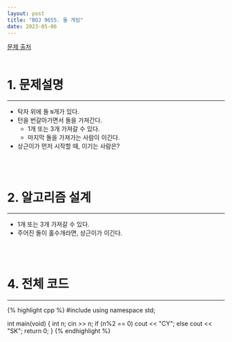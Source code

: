 ```yaml
---
layout: post
title: "BOJ 9655. 돌 게임"
date: 2023-05-06
---
```


[문제 출처](https://www.acmicpc.net/problem/9655) <br/><br/>

# 1. 문제설명
<hr>

- 탁자 위에 돌 `N`개가 있다.
- 턴을 번갈아가면서 돌을 가져간다.
  - 1개 또는 3개 가져갈 수 있다.
  - 마지막 돌을 가져가는 사람이 이긴다.
- 상근이가 먼저 시작할 때, 이기는 사람은?


<br/><br/>

# 2. 알고리즘 설계
<hr>

- 1개 또는 3개 가져갈 수 있다.
- 주어진 돌이 홀수개라면, 상근이가 이긴다.

<br/><br/>

# 4. 전체 코드
<hr>

{% highlight cpp %}
#include <iostream>
using namespace std;

int main(void)
{
    int n; cin >> n;
    if (n%2 == 0) cout << "CY";
    else cout << "SK";
    return 0;
}
{% endhighlight %}